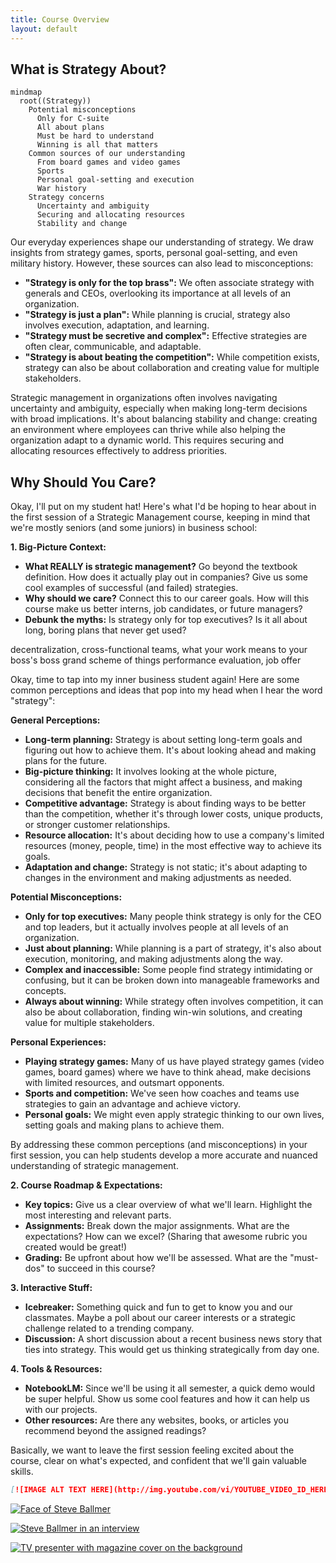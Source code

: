 ```yaml
---
title: Course Overview
layout: default
---
```


## What is Strategy About?

```mermaid
mindmap
  root((Strategy))
    Potential misconceptions
      Only for C-suite 
      All about plans  
      Must be hard to understand 
      Winning is all that matters 
    Common sources of our understanding
      From board games and video games 
      Sports 
      Personal goal-setting and execution 
      War history 
    Strategy concerns
      Uncertainty and ambiguity 
      Securing and allocating resources 
      Stability and change 
```

Our everyday experiences shape our understanding of strategy. We draw insights from strategy games, sports, personal goal-setting, and even military history. However, these sources can also lead to misconceptions:

* **"Strategy is only for the top brass":**  We often associate strategy with generals and CEOs, overlooking its importance at all levels of an organization.
* **"Strategy is just a plan":** While planning is crucial, strategy also involves execution, adaptation, and learning.
* **"Strategy must be secretive and complex":** Effective strategies are often clear, communicable, and adaptable.
* **"Strategy is about beating the competition":**  While competition exists, strategy can also be about collaboration and creating value for multiple stakeholders.

Strategic management in organizations often involves navigating uncertainty and ambiguity, especially when making long-term decisions with broad implications. It's about balancing stability and change: creating an environment where employees can thrive while also helping the organization adapt to a dynamic world. This requires securing and allocating resources effectively to address priorities.



## Why Should You Care?

Okay, I'll put on my student hat! Here's what I'd be hoping to hear about in the first session of a Strategic Management course, keeping in mind that we're mostly seniors (and some juniors) in business school:

**1. Big-Picture Context:**

* **What REALLY is strategic management?**  Go beyond the textbook definition. How does it actually play out in companies?  Give us some cool examples of successful (and failed) strategies.
* **Why should we care?**  Connect this to our career goals. How will this course make us better interns, job candidates, or future managers?
* **Debunk the myths:** Is strategy only for top executives?  Is it all about long, boring plans that never get used?

decentralization, cross-functional teams, what your work means to your boss's boss grand scheme of things performance evaluation, job offer


Okay, time to tap into my inner business student again! Here are some common perceptions and ideas that pop into my head when I hear the word "strategy":

**General Perceptions:**

* **Long-term planning:** Strategy is about setting long-term goals and figuring out how to achieve them. It's about looking ahead and making plans for the future.
* **Big-picture thinking:** It involves looking at the whole picture, considering all the factors that might affect a business, and making decisions that benefit the entire organization.
* **Competitive advantage:** Strategy is about finding ways to be better than the competition, whether it's through lower costs, unique products, or stronger customer relationships.
* **Resource allocation:**  It's about deciding how to use a company's limited resources (money, people, time) in the most effective way to achieve its goals.
* **Adaptation and change:**  Strategy is not static; it's about adapting to changes in the environment and making adjustments as needed.

**Potential Misconceptions:**

* **Only for top executives:**  Many people think strategy is only for the CEO and top leaders, but it actually involves people at all levels of an organization.
* **Just about planning:**  While planning is a part of strategy, it's also about execution, monitoring, and making adjustments along the way.
* **Complex and inaccessible:**  Some people find strategy intimidating or confusing, but it can be broken down into manageable frameworks and concepts.
* **Always about winning:**  While strategy often involves competition, it can also be about collaboration, finding win-win solutions, and creating value for multiple stakeholders.

**Personal Experiences:**

* **Playing strategy games:**  Many of us have played strategy games (video games, board games) where we have to think ahead, make decisions with limited resources, and outsmart opponents.
* **Sports and competition:**  We've seen how coaches and teams use strategies to gain an advantage and achieve victory.
* **Personal goals:**  We might even apply strategic thinking to our own lives, setting goals and making plans to achieve them.

By addressing these common perceptions (and misconceptions) in your first session, you can help students develop a more accurate and nuanced understanding of strategic management.


**2. Course Roadmap & Expectations:**

* **Key topics:**  Give us a clear overview of what we'll learn.  Highlight the most interesting and relevant parts.
* **Assignments:**  Break down the major assignments. What are the expectations? How can we excel? (Sharing that awesome rubric you created would be great!)
* **Grading:**  Be upfront about how we'll be assessed.  What are the "must-dos" to succeed in this course?

**3.  Interactive Stuff:**

* **Icebreaker:**  Something quick and fun to get to know you and our classmates.  Maybe a poll about our career interests or a strategic challenge related to a trending company.
* **Discussion:**  A short discussion about a recent business news story that ties into strategy.  This would get us thinking strategically from day one.

**4.  Tools & Resources:**

* **NotebookLM:**  Since we'll be using it all semester, a quick demo would be super helpful.  Show us some cool features and how it can help us with our projects.
* **Other resources:**  Are there any websites, books, or articles you recommend beyond the assigned readings?


Basically, we want to leave the first session feeling excited about the course, clear on what's expected, and confident that we'll gain valuable skills.

```markdown
[![IMAGE ALT TEXT HERE](http://img.youtube.com/vi/YOUTUBE_VIDEO_ID_HERE/0.jpg)](http://www.youtube.com/watch?v=YOUTUBE_VIDEO_ID_HERE)
```

[![Face of Steve Ballmer](http://img.youtube.com/vi/eywi0h_Y5_U/0.jpg)](http://www.youtube.com/watch?v=eywi0h_Y5_U)

[![Steve Ballmer in an interview](http://img.youtube.com/vi/AUCFSWSFStk/0.jpg)](http://www.youtube.com/watch?v=AUCFSWSFStk)

[![TV presenter with magazine cover on the background](http://img.youtube.com/vi/MyiI8FoJk54/0.jpg)](http://www.youtube.com/watch?v=MyiI8FoJk54)

